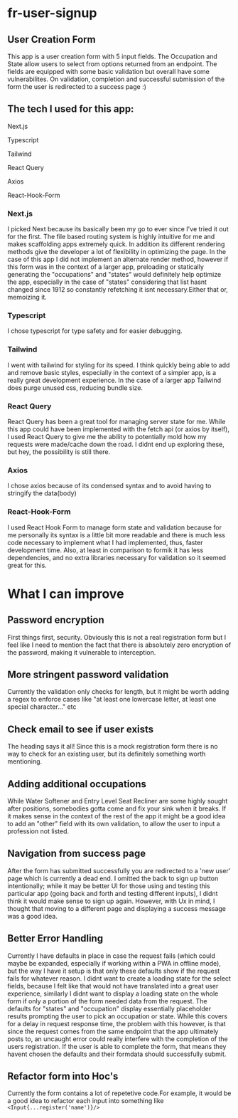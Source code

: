 # fr-user-signup

## User Creation Form

This app is a user creation form with 5 input fields. The Occupation and State allow users to select from options returned from
an endpoint. The fields are equipped with some basic validation but overall have some vulnerabilites. On validation, completion and successful submission of the form the user is redirected to a success page :)

## The tech I used for this app:

Next.js

Typescript

Tailwind

React Query

Axios

React-Hook-Form

### Next.js

I picked Next because its basically been my go to ever since I've tried it out for the first. The file based routing system
is highly intuitive for me and makes scaffolding apps extremely quick. In addition its different rendering methods give the
developer a lot of flexibility in optimizing the page. In the case of this app I did not implement an alternate render method,
however if this form was in the context of a larger app, preloading or statically generating the "occupations" and "states"
would definitely help optimize the app, especially in the case of "states" considering that list hasnt changed since 1912 so
constantly refetching it isnt necessary.Either that or, memoizing it.

### Typescript

I chose typescript for type safety and for easier debugging.

### Tailwind

I went with tailwind for styling for its speed. I think quickly being able to add and remove basic styles, especially in
the context of a simpler app, is a really great development experience. In the case of a larger app Tailwind does purge unused
css, reducing bundle size.

### React Query

React Query has been a great tool for managing server state for me. While this app could have been implemented with the fetch
api (or axios by itself), I used React Query to give me the ability to potentially mold how my requests were made/cache down the
road. I didnt end up exploring these, but hey, the possibility is still there.

### Axios

I chose axios because of its condensed syntax and to avoid having to stringify the data(body)

### React-Hook-Form

I used React Hook Form to manage form state and validation because for me personally its syntax is a
little bit more readable and there is much less code necessary to implement what I had implemented,
thus, faster development time. Also, at least in comparison to formik it has less dependencies, and no extra libraries necessary
for validation so it seemed great for this.

# What I can improve

## Password encryption

First things first, security. Obviously this is not a real registration form but I feel like I need to mention the fact that there is absolutely zero encryption of the password, making it vulnerable to interception.

## More stringent password validation

Currently the validation only checks for length, but it might be worth adding a regex to enforce cases like "at least one lowercase letter, at least one special character..." etc

## Check email to see if user exists

The heading says it all! Since this is a mock registration form there is no
way to check for an existing user, but its definitely something worth mentioning.

## Adding additional occupations

While Water Softener and Entry Level Seat Recliner are some highly sought after positions, somebodies gotta come and fix your sink when it breaks. If
it makes sense in the context of the rest of the app it might be a good idea to add an "other" field with its own validation, to allow the user
to input a profession not listed.

## Navigation from success page

After the form has submitted successfully you are redirected to a 'new user' page which is currently a dead end. I omitted the back to sign up button intentionally; while it may be better UI for those using and testing this particular app (going back and forth and testing different inputs), I didnt think it would make sense to sign up again. However, with Ux in mind, I thought that moving to a different page and displaying a success message was a good idea.

## Better Error Handling

Currently I have defaults in place in case the request fails (which could maybe be expanded, especially if working within a PWA in offline mode), but the way I have it setup is that only these defaults show if the request fails for whatever reason.
I didnt want to create a loading state for the select fields, because I felt like that would not have translated into a great user experience, similarly I didnt want to display a loading state on the whole form if only a portion of the form needed data from the request. The defaults for "states" and "occupation" display essentially placeholder results prompting the user to pick an occupation or state. While this covers for a delay in request response time, the problem with this however, is that since the request comes from the same endpoint that the app ultimately posts to, an uncaught error could really interfere with the completion of the users registration. If the user is able to complete the form, that means they havent chosen the defaults and their formdata should successfully submit.

## Refactor form into Hoc's

Currently the form contains a lot of repetetive code.For example, it would be a good idea to refactor each input into something like `<Input{...register('name')}/>`
